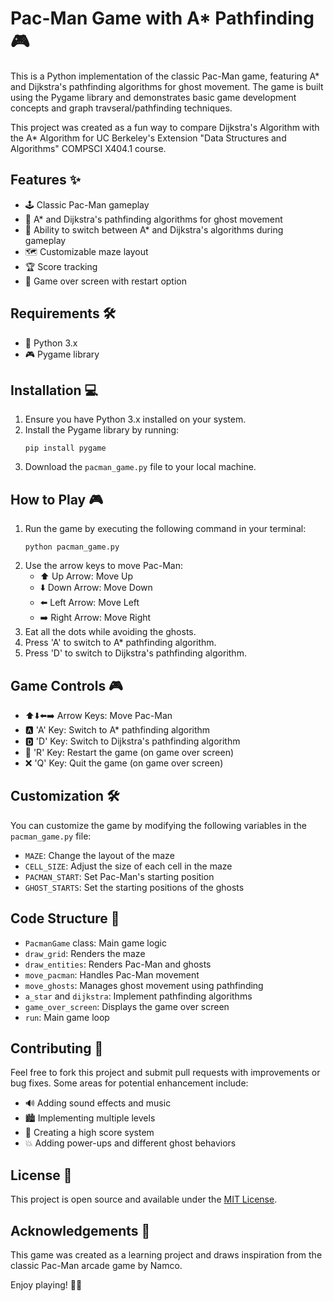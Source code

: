# Pac-Man Game with A* Pathfinding 🎮

This is a Python implementation of the classic Pac-Man game, featuring A* and Dijkstra's pathfinding algorithms for ghost movement. The game is built using the Pygame library and demonstrates basic game development concepts and graph travseral/pathfinding techniques.

This project was created as a fun way to compare Dijkstra's Algorithm with the A* Algorithm for UC Berkeley's Extension "Data Structures and Algorithms" COMPSCI X404.1 course.

## Features ✨

- 🕹️ Classic Pac-Man gameplay
- 🤖 A* and Dijkstra's pathfinding algorithms for ghost movement
- 🔄 Ability to switch between A* and Dijkstra's algorithms during gameplay
- 🗺️ Customizable maze layout
- 🏆 Score tracking
- 🚀 Game over screen with restart option

## Requirements 🛠️

- 🐍 Python 3.x
- 🎮 Pygame library

## Installation 💻

1. Ensure you have Python 3.x installed on your system.
2. Install the Pygame library by running:
   ```
   pip install pygame
   ```
3. Download the `pacman_game.py` file to your local machine.

## How to Play 🎮

1. Run the game by executing the following command in your terminal:
   ```
   python pacman_game.py
   ```
2. Use the arrow keys to move Pac-Man:
   - ⬆️ Up Arrow: Move Up
   - ⬇️ Down Arrow: Move Down
   - ⬅️ Left Arrow: Move Left
   - ➡️ Right Arrow: Move Right
3. Eat all the dots while avoiding the ghosts.
4. Press 'A' to switch to A* pathfinding algorithm.
5. Press 'D' to switch to Dijkstra's pathfinding algorithm.

## Game Controls 🎮

- ⬆️⬇️⬅️➡️ Arrow Keys: Move Pac-Man
- 🅰️ 'A' Key: Switch to A* pathfinding algorithm
- 🅳 'D' Key: Switch to Dijkstra's pathfinding algorithm
- 🔄 'R' Key: Restart the game (on game over screen)
- ❌ 'Q' Key: Quit the game (on game over screen)

## Customization 🛠️

You can customize the game by modifying the following variables in the `pacman_game.py` file:

- `MAZE`: Change the layout of the maze
- `CELL_SIZE`: Adjust the size of each cell in the maze
- `PACMAN_START`: Set Pac-Man's starting position
- `GHOST_STARTS`: Set the starting positions of the ghosts

## Code Structure 📂

- `PacmanGame` class: Main game logic
- `draw_grid`: Renders the maze
- `draw_entities`: Renders Pac-Man and ghosts
- `move_pacman`: Handles Pac-Man movement
- `move_ghosts`: Manages ghost movement using pathfinding
- `a_star` and `dijkstra`: Implement pathfinding algorithms
- `game_over_screen`: Displays the game over screen
- `run`: Main game loop

## Contributing 🤝

Feel free to fork this project and submit pull requests with improvements or bug fixes. Some areas for potential enhancement include:

- 🔊 Adding sound effects and music
- 🏙️ Implementing multiple levels
- 🏅 Creating a high score system
- 💥 Adding power-ups and different ghost behaviors

## License 📜

This project is open source and available under the [MIT License](https://opensource.org/licenses/MIT).

## Acknowledgements 🙏

This game was created as a learning project and draws inspiration from the classic Pac-Man arcade game by Namco.

Enjoy playing! 🎉👾
